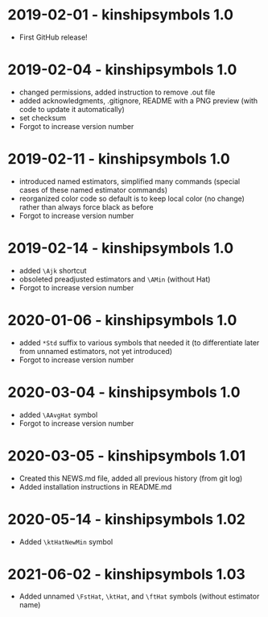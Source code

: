 # 2019-02-01 - kinshipsymbols 1.0

* First GitHub release!

# 2019-02-04 - kinshipsymbols 1.0

* changed permissions, added instruction to remove .out file
* added acknowledgments, .gitignore, README with a PNG preview (with code to update it automatically)
* set checksum
* Forgot to increase version number

# 2019-02-11 - kinshipsymbols 1.0

* introduced named estimators, simplified many commands (special cases of these named estimator commands)
* reorganized color code so default is to keep local color (no change) rather than always force black as before
* Forgot to increase version number

# 2019-02-14 - kinshipsymbols 1.0

* added `\Ajk` shortcut
* obsoleted preadjusted estimators and `\AMin` (without Hat)
* Forgot to increase version number

# 2020-01-06 - kinshipsymbols 1.0

* added `*Std` suffix to various symbols that needed it (to differentiate later from unnamed estimators, not yet introduced)
* Forgot to increase version number

# 2020-03-04 - kinshipsymbols 1.0

* added `\AAvgHat` symbol
* Forgot to increase version number

# 2020-03-05 - kinshipsymbols 1.01

* Created this NEWS.md file, added all previous history (from git log)
* Added installation instructions in README.md

# 2020-05-14 - kinshipsymbols 1.02

* Added `\ktHatNewMin` symbol

# 2021-06-02 - kinshipsymbols 1.03

* Added unnamed `\FstHat`, `\ktHat`, and `\ftHat` symbols (without estimator name)

